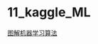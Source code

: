 # 11_kaggle_ML

[图解机器学习算法](file:///D%3A%5Conedrive%5C3%E5%9B%BE%E4%B9%A6%5C01_%E7%BC%96%E7%A8%8B%E4%B9%A6%5C03_Python%5C04_%E6%9C%BA%E5%99%A8%E5%AD%A6%E4%B9%A0%5C01_%E6%9C%BA%E5%99%A8%E5%AD%A6%E4%B9%A0%E5%85%A5%E9%97%A8%5C01_%E5%9B%BE%E8%A7%A3%E6%9C%BA%E5%99%A8%E5%AD%A6%E4%B9%A0%E7%AE%97%E6%B3%95%E3%80%90%E7%B2%BE%E6%8E%92%E7%94%B5%E5%AD%90%E7%89%88%E3%80%91%20%28%E7%A7%8B%E8%97%A4%E7%94%B3%E9%87%8E%29%20%28z-lib.org%29.pdf)
